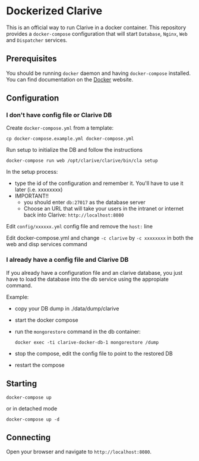 # Dockerized Clarive

This is an official way to run Clarive in a docker container. This repository provides a `docker-compose` configuration
that will start `Database`, `Nginx`, `Web` and `Dispatcher` services.

## Prerequisites

You should be running `docker` daemon and having `docker-compose` installed. You can find documentation on the
[Docker](https://docs.docker.com/compose/install/) website.

## Configuration

### I don't have config file or Clarive DB

Create `docker-compose.yml` from a template:

    cp docker-compose.example.yml docker-compose.yml

Run setup to initialize the DB and follow the instructions

    docker-compose run web /opt/clarive/clarive/bin/cla setup

In the setup process:
 
- type the id of the configuration and remember it.  You'll have to use it later (i.e. xxxxxxxx)
- IMPORTANT!!
  - you should enter `db:27017` as the database server
  - Choose an URL that will take your users in the intranet or internet back into Clarive: `http://localhost:8080`

Edit `config/xxxxxx.yml` config file and remove the `host:` line

Edit docker-compose.yml and change `-c clarive` by `-c xxxxxxxx` in both the web and disp services command

### I already have a config file and Clarive DB

If you already have a configuration file and an clarive database, you just have to load the database into the
db service using the appropiate command.

Example:

- copy your DB dump in ./data/dump/clarive
- start the docker compose
- run the `mongorestore` command in the db container:

    `docker exec -ti clarive-docker-db-1 mongorestore /dump`

- stop the compose, edit the config file to point to the restored DB
- restart the compose

## Starting

    docker-compose up

or in detached mode

    docker-compose up -d

## Connecting

Open your browser and navigate to `http://localhost:8080`.
